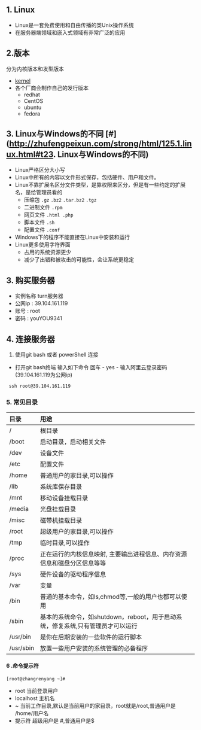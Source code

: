 ## 1. Linux

- Linux是一套免费使用和自由传播的类Unix操作系统
- 在服务器端领域和嵌入式领域有非常广泛的应用

## 2.版本

分为内核版本和发型版本

- [kernel](https://www.kernel.org/)
- 各个厂商会制作自己的发行版本
  - redhat
  - CentOS
  - ubuntu
  - fedora

## 3. Linux与Windows的不同 [#](http://zhufengpeixun.com/strong/html/125.1.linux.html#t23. Linux与Windows的不同)

- Linux严格区分大小写
- Linux中所有的内容以文件形式保存，包括硬件、用户和文件。
- Linux不靠扩展名区分文件类型，是靠权限来区分，但是有一些约定的扩展名，是给管理员看的
  - 压缩包 `.gz` `.bz2` `.tar.bz2` `.tgz`
  - 二进制文件 `.rpm`
  - 网页文件 `.html .php`
  - 脚本文件 `.sh`
  - 配置文件 `.conf`
- Windows下的程序不能直接在Linux中安装和运行
- Linux更多使用字符界面
  - 占用的系统资源更少
  - 减少了出错和被攻击的可能性，会让系统更稳定





## 3. 购买服务器

- 实例名称 turn服务器
- 公网ip :  39.104.161.119
- 账号    :  root
- 密码   :  youYOU9341

## 4. 连接服务器

1. 使用git bash 或者 powerShell 连接

-  打开git bash终端 输入如下命令  回车 - yes - 输入阿里云登录密码 (39.104.161.119为公网ip)

```shell
 ssh root@39.104.161.119
```

### 5. 常见目录

| 目录      | 用途                                                         |
| :-------- | :----------------------------------------------------------- |
| /         | 根目录                                                       |
| /boot     | 启动目录，启动相关文件                                       |
| /dev      | 设备文件                                                     |
| /etc      | 配置文件                                                     |
| /home     | 普通用户的家目录,可以操作                                    |
| /lib      | 系统库保存目录                                               |
| /mnt      | 移动设备挂载目录                                             |
| /media    | 光盘挂载目录                                                 |
| /misc     | 磁带机挂载目录                                               |
| /root     | 超级用户的家目录,可以操作                                    |
| /tmp      | 临时目录,可以操作                                            |
| /proc     | 正在运行的内核信息映射, 主要输出进程信息、内存资源信息和磁盘分区信息等等 |
| /sys      | 硬件设备的驱动程序信息                                       |
| /var      | 变量                                                         |
| /bin      | 普通的基本命令，如ls,chmod等,一般的用户也都可以使用          |
| /sbin     | 基本的系统命令，如shutdown，reboot，用于启动系统，修复系统,只有管理员才可以运行 |
| /usr/bin  | 是你在后期安装的一些软件的运行脚本                           |
| /usr/sbin | 放置一些用户安装的系统管理的必备程序                         |

#### 6 .命令提示符

```sh
[root@zhangrenyang ~]#
```

- root 当前登录用户
- localhost 主机名
- ~ 当前工作目录,默认是当前用户的家目录，root就是/root,普通用户是 /home/用户名
- 提示符 超级用户是 #,普通用户是$